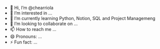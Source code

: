 - 👋 Hi, I’m @chearriola
- 👀 I’m interested in ...
- 🌱 I’m currently learning Python, Notion, SQL and Project Managemeng
- 💞️ I’m looking to collaborate on ...
- 📫 How to reach me ...
- 😄 Pronouns: ...
- ⚡ Fun fact: ...

<!---
chearriola/chearriola is a ✨ special ✨ repository because its `README.md` (this file) appears on your GitHub profile.
You can click the Preview link to take a look at your changes.
--->

